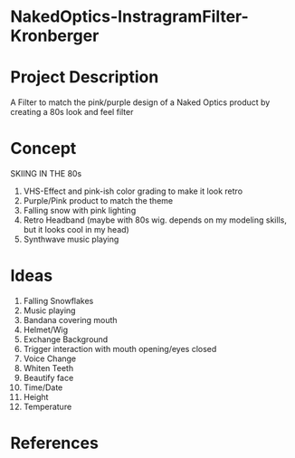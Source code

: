 # NakedOptics-InstragramFilter-Kronberger


# Project Description
A Filter to match the pink/purple design of a Naked Optics product by creating a 80s look and feel filter

# Concept
SKIING IN THE 80s

1) VHS-Effect and pink-ish color grading to make it look retro
2) Purple/Pink product to match the theme
3) Falling snow with pink lighting
4) Retro Headband (maybe with 80s wig. depends on my modeling skills, but it looks cool in my head)
5) Synthwave music playing


# Ideas
1) Falling Snowflakes
2) Music playing
3) Bandana covering mouth
4) Helmet/Wig
5) Exchange Background
6) Trigger interaction with mouth opening/eyes closed
7) Voice Change
8) Whiten Teeth
9) Beautify face
10) Time/Date
11) Height
12) Temperature
 
 
# References
